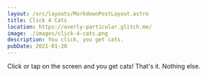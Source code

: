 ```yaml
---
layout: /src/layouts/MarkdownPostLayout.astro
title: Click 4 Cats
location: https://overly-particular.glitch.me/
image: ./images/click-4-cats.png
description: You click, you get cats.
pubDate: 2021-01-20
---
```

Click or tap on the screen and you get cats! That's it. Nothing else.